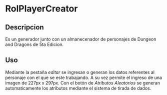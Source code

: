 # RolPlayerCreator

## Descripcion

Es un generador junto con un almanecenador de personajes de Dungeon and Dragons de 5ta Edicion.

## Uso

Mediante la pestaña *editar* se ingresan o generan los datos referentes al personaje con el que se este trabajando.
A su vez permite el ingreso de una imagen de 227px x 297px. Con el botón de *Atributos Aleatorios* se generan automaticamente
los atributos mediante el sistema de tirada de dados.

